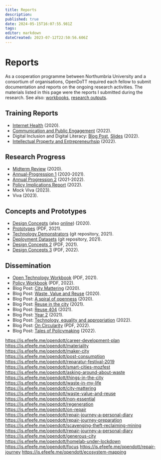 ```yaml
---
title: Reports
description: 
published: true
date: 2024-05-15T16:07:55.981Z
tags: 
editor: markdown
dateCreated: 2023-07-12T22:50:56.606Z
---
```


# Reports

As a cooperation programme between Northumbria University and a consortium of organisations, OpenDoTT required each fellow to submit documentation and reports on the ongoing research activities. The materials listed in this page were the reports I submitted during the research. See also: [workbooks](/opendott/workbooks), [research outputs](/opendott/outputs).

## Training Reports

- [Internet Health](reports/2020-Internet-Health.pdf) (2020).
- [Communication and Public Engagement](reports/2022-Communication-Engagement.pdf) (2022).
- Digital Inclusion and Digital Literacy: [Blog Post](reports/2022-Digital-Inclusion-Literacy-Blog.pdf), [Slides](reports/2022-Digital-Inclusion-Literacy-Slides.pdf) (2022).
- [Intellectual Property and Entrepreneurhsip](reports/2022-IP-Entrepreneurship.pdf) (2022).


## Research Progress

- [Midterm Review](reports/2020-Midterm-Review.pdf) (2020).
- [Annual-Progression 1](/opendott/northumbria/AP1/Annual-Progression-1) (2020-2021).
- [Annual Progression 2](/opendott/northumbria/AP2/Annual-Progression-2) (2021-2022).
- [Policy Implications Report](reports/2022-Policy-Implications.pdf) (2022).
- Mock Viva (2023).
- Viva (2023).


## Concepts and Prototypes

- [Design Concepts](reports/2020-Concepts-1.pdf) (also [online](https://is.efeefe.me/opendott/concepts)) (2020).
- [Prototypes](reports/2021-Prototypes.pdf) (PDF, 2021).
- [Technology Demonstrators](https://github.com/opendott-smartcities/II/tree/main/D10_technology-demonstrators) (git repository, 2021).
- [Deployment Datasets](https://github.com/opendott-smartcities/II/tree/main/D13_deployment-datasets) (git repository, 2021).
- [Design Concepts 2](reports/2021-Updated-Concepts-2.pdf) (PDF, 2021).
- [Design Concepts 3](reports/2022-Updated-Concepts-3.pdf) (PDF, 2022).

## Dissemination

- [Open Technology Workbook](reports/2021-Open-Technology-Workbook.pdf) (PDF, 2021).
- [Policy Workbook](reports/2022-Policy-Workbook.pdf) (PDF, 2022).
- Blog Post: [City Mattering](https://is.efeefe.me/opendott/city-mattering) (2020).
- Blog Post: [Waste, Value and Reuse](https://is.efeefe.me/opendott/waste-value-and-reuse) (2020).
- Blog Post: [A spiral of openness](https://is.efeefe.me/opendott/spiral-of-openness) (2020).
- Blog Post: [Reuse in the city](https://is.efeefe.me/opendott/reuse-in-the-city) (2021).
- Blog Post: [Reuse 404](https://is.efeefe.me/opendott/reuse-404) (2021).
- Blog Post: [Year 2](https://is.efeefe.me/opendott/year-2) (2021).
- Blog Post: [Technology, equality and appropriation](https://is.efeefe.me/opendott/technology-equality-appropriation) (2022).
- Blog Post: [On Circularity](reports/2022-On-Circularity-Blog.pdf) (PDF, 2022).
- Blog Post: [Tales of Policymaking](https://is.efeefe.me/opendott/tales-of-policy-making) (2022).


<!-- Select -->

https://is.efeefe.me/opendott/career-development-plan
https://is.efeefe.me/opendott/materiality 
https://is.efeefe.me/opendott/maker-city 
https://is.efeefe.me/opendott/post-consumption 
https://is.efeefe.me/opendott/reparatur-festival-2019
https://is.efeefe.me/opendott/smart-cities-mozfest
https://is.efeefe.me/opendott/asking-around-about-waste
https://is.efeefe.me/opendott/things-in-the-city 
https://is.efeefe.me/opendott/waste-in-my-life 
https://is.efeefe.me/opendott/city-mattering 
https://is.efeefe.me/opendott/waste-value-and-reuse 
https://is.efeefe.me/opendott/non-essential 
https://is.efeefe.me/opendott/regeneration
https://is.efeefe.me/opendott/on-repair 
https://is.efeefe.me/opendott/repair-journey-a-personal-diary 
https://is.efeefe.me/opendott/repair-journey-preparation 
https://is.efeefe.me/opendott/scavenging-theft-reclaiming-mining
https://is.efeefe.me/opendott/repair-journey-a-personal-diary 
https://is.efeefe.me/opendott/generous-city 
https://is.efeefe.me/opendott/homelab-under-lockdown 
https://is.efeefe.me/opendott/focus 
https://is.efeefe.me/opendott/repair-journey
https://is.efeefe.me/opendott/ecosystem-mapping 
